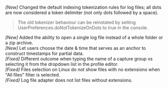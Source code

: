 _[New]_ Changed the default indexing tokenization rules for log files; all dots are now considered a token delimiter (not only dots followed by a space).
> The old tokenizer behaviour can be reinstated by setting UserPreferences.doNotTokenizeOnDots to true in the console.

_[New]_ Added the ability to open a single log file instead of a whole folder or a zip archive.  
_[New]_ Let users choose the date & time that serves as an anchor to construct timestamps for partial data.  
_[Fixed]_ Different outcome when typing the name of a capture group vs selecting it from the dropdown list in the  profile editor.  
_[Fixed]_ Files selection on Linux do not show files with no extensions when "All files" filter is selected.  
_[Fixed]_ Log file adapter does not list files without extensions.  
